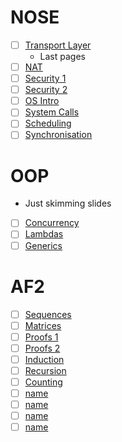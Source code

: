 # NOSE
- [ ] [Transport Layer](https://moodle.gla.ac.uk/mod/resource/view.php?id=3190044)
	- Last pages
- [ ] [NAT](https://moodle.gla.ac.uk/mod/resource/view.php?id=3190049)
- [ ] [Security 1](https://moodle.gla.ac.uk/mod/resource/view.php?id=3190057)
- [ ] [Security 2](https://moodle.gla.ac.uk/mod/resource/view.php?id=3190061)
- [ ] [OS Intro](https://moodle.gla.ac.uk/mod/resource/view.php?id=3190067)
- [ ] [System Calls](https://moodle.gla.ac.uk/mod/resource/view.php?id=3190072)
- [ ] [Scheduling](https://moodle.gla.ac.uk/mod/resource/view.php?id=3190076)
- [ ] [Synchronisation](https://moodle.gla.ac.uk/mod/resource/view.php?id=3190080)

# OOP
- Just skimming slides
- [ ] [Concurrency](https://moodle.gla.ac.uk/mod/folder/view.php?id=3370136)
- [ ] [Lambdas](https://moodle.gla.ac.uk/pluginfile.php/6141346/mod_folder/content/0/Lambda%20Expressions.pptx?forcedownload=1)
- [ ] [Generics](https://moodle.gla.ac.uk/pluginfile.php/6141346/mod_folder/content/0/2-generics.pdf?forcedownload=1)

# AF2
- [ ] [Sequences](https://moodle.gla.ac.uk/mod/resource/view.php?id=3188293)
- [ ] [Matrices](https://moodle.gla.ac.uk/mod/resource/view.php?id=3188295)
- [ ] [Proofs 1](https://moodle.gla.ac.uk/mod/resource/view.php?id=3188319)
- [ ] [Proofs 2](https://moodle.gla.ac.uk/mod/resource/view.php?id=3188322)
- [ ] [Induction](https://moodle.gla.ac.uk/mod/resource/view.php?id=3188345)
- [ ] [Recursion](https://moodle.gla.ac.uk/mod/resource/view.php?id=3188348)
- [ ] [Counting](https://moodle.gla.ac.uk/mod/resource/view.php?id=3188373)
- [ ] [name](link)
- [ ] [name](link)
- [ ] [name](link)
- [ ] [name](link)